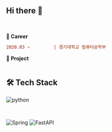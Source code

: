 ## Hi there 👋
<br>

**💼 Career**

```diff
2020.03 ~         | 경기대학교 컴퓨터공학부
```

**🎯 Project**

```diff

```

## **🛠️ Tech Stack**
<!-- language-->
![python](https://img.shields.io/badge/python-3776AB?style=for-the-badge&logo=python&logoColor=white)

<br>

<!-- Framework-->
![Spring](https://img.shields.io/badge/Spring-ED8B00?style=for-the-badge&logo=spring&logoColor=white)
![FastAPI](https://img.shields.io/badge/FastAPI-005571?style=for-the-badge&logo=fastapi)

<br>

<!-- Database -->

